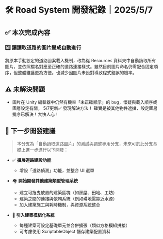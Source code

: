 # 🛠️ Road System 開發紀錄｜2025/5/7

## ✅ 本次完成內容

### 1️⃣ 讓讀取道路的圖片變成自動進行
將原本手動設定的道路圖案載入機制，改為從 Resources 資料夾中自動讀取所有圖片，並依照檔名對應至正確的道路連接樣式。雖然目前圖片命名仍需配合固定順序，但整體維護更為方便，也減少因圖片未設對導致程式錯誤的機率。

## ⚠️ 未解決問題

- 圖片在 Unity 編輯器中仍然有機率「未正確顯示」的 bug，懷疑與載入順序或圖層設定有關。 5/7更新✅ 發現解決方法！ 確實是被其他物件遮擋，設定圖層排序已解決！大快人心！

## 🔄 下一步開發建議

> 本分支為「自動讀取道路圖片」的測試與調整專用分支，未來可於此分支基礎上進一步進行以下開發：

- ✅ **擴展道路建設功能**
  - 增設「道路偵測」功能，並整合 UI 選單

- 🏘️ **開始開發其他建築類型管理系統**
  - 建立可拖曳放置的建築區塊（如房屋、田地、工坊）
  - 建築之間的連接與依賴系統（例如耕地需靠近水源）
  - 加入建築施工與耗時機制，與資源系統整合

- 🧩 **引入建築模組化系統**
  - 每種建築可設定基礎單元並合併擴張（類似方格模組拼接）
  - 可考慮使用 ScriptableObject 儲存建築配置資料
